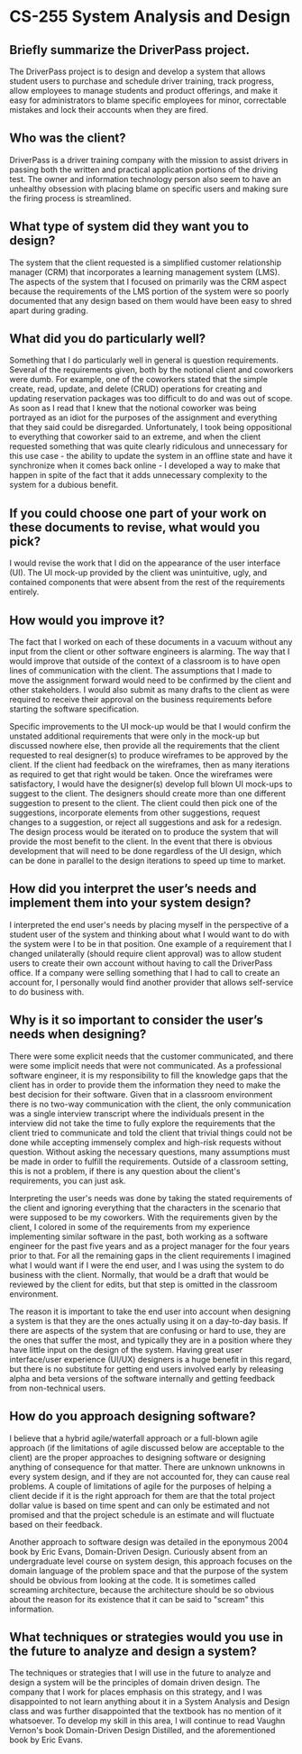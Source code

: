 # CS-255 System Analysis and Design

## Briefly summarize the DriverPass project.
The DriverPass project is to design and develop a system that allows student users to purchase and schedule driver training, track progress, allow employees to manage students and product offerings, and make it easy for administrators to blame specific employees for minor, correctable mistakes and lock their accounts when they are fired.

## Who was the client?
DriverPass is a driver training company with the mission to assist drivers in passing both the written and practical application portions of the driving test. The owner and information technology person also seem to have an unhealthy obsession with placing blame on specific users and making sure the firing process is streamlined.

## What type of system did they want you to design?
The system that the client requested is a simplified customer relationship manager (CRM) that incorporates a learning management system (LMS). The aspects of the system that I focused on primarily was the CRM aspect because the requirements of the LMS portion of the system were so poorly documented that any design based on them would have been easy to shred apart during grading.

## What did you do particularly well?
Something that I do particularly well in general is question requirements. Several of the requirements given, both by the notional client and coworkers were dumb. For example, one of the coworkers stated that the simple create, read, update, and delete (CRUD) operations for creating and updating reservation packages was too difficult to do and was out of scope. As soon as I read that I knew that the notional coworker was being portrayed as an idiot for the purposes of the assignment and everything that they said could be disregarded. Unfortunately, I took being oppositional to everything that coworker said to an extreme, and when the client requested something that was quite clearly ridiculous and unnecessary for this use case - the ability to update the system in an offline state and have it synchronize when it comes back online - I developed a way to make that happen in spite of the fact that it adds unnecessary complexity to the system for a dubious benefit.

## If you could choose one part of your work on these documents to revise, what would you pick?
I would revise the work that I did on the appearance of the user interface (UI). The UI mock-up provided by the client was unintuitive, ugly, and contained components that were absent from the rest of the requirements entirely.

## How would you improve it?
The fact that I worked on each of these documents in a vacuum without any input from the client or other software engineers is alarming. The way that I would improve that outside of the context of a classroom is to have open lines of communication with the client. The assumptions that I made to move the assignment forward would need to be confirmed by the client and other stakeholders. I would also submit as many drafts to the client as were required to receive their approval on the business requirements before starting the software specification.

Specific improvements to the UI mock-up would be that I would confirm the unstated additional requirements that were only in the mock-up but discussed nowhere else, then provide all the requirements that the client requested to real designer(s) to produce wireframes to be approved by the client. If the client had feedback on the wireframes, then as many iterations as required to get that right would be taken. Once the wireframes were satisfactory, I would have the designer(s) develop full blown UI mock-ups to suggest to the client. The designers should create more than one different suggestion to present to the client. The client could then pick one of the suggestions, incorporate elements from other suggestions, request changes to a suggestion, or reject all suggestions and ask for a redesign. The design process would be iterated on to produce the system that will provide the most benefit to the client. In the event that there is obvious development that will need to be done regardless of the UI design, which can be done in parallel to the design iterations to speed up time to market.

## How did you interpret the user’s needs and implement them into your system design?
I interpreted the end user's needs by placing myself in the perspective of a student user of the system and thinking about what I would want to do with the system were I to be in that position. One example of a requirement that I changed unilaterally (should require client approval) was to allow student users to create their own account without having to call the DriverPass office. If a company were selling something that I had to call to create an account for, I personally would find another provider that allows self-service to do business with.

## Why is it so important to consider the user’s needs when designing?
There were some explicit needs that the customer communicated, and there were some implicit needs that were not communicated. As a professional software engineer, it is my responsibility to fill the knowledge gaps that the client has in order to provide them the information they need to make the best decision for their software. Given that in a classroom environment there is no two-way communication with the client, the only communication was a single interview transcript where the individuals present in the interview did not take the time to fully explore the requirements that the client tried to communicate and told the client that trivial things could not be done while accepting immensely complex and high-risk requests without question. Without asking the necessary questions, many assumptions must be made in order to fulfill the requirements. Outside of a classroom setting, this is not a problem, if there is any question about the client's requirements, you can just ask.

Interpreting the user's needs was done by taking the stated requirements of the client and ignoring everything that the characters in the scenario that were supposed to be my coworkers. With the requirements given by the client, I colored in some of the requirements from my experience implementing similar software in the past, both working as a software engineer for the past five years and as a project manager for the four years prior to that. For all the remaining gaps in the client requirements I imagined what I would want if I were the end user, and I was using the system to do business with the client. Normally, that would be a draft that would be reviewed by the client for edits, but that step is omitted in the classroom environment.

The reason it is important to take the end user into account when designing a system is that they are the ones actually using it on a day-to-day basis. If there are aspects of the system that are confusing or hard to use, they are the ones that suffer the most, and typically they are in a position where they have little input on the design of the system. Having great user interface/user experience (UI/UX) designers is a huge benefit in this regard, but there is no substitute for getting end users involved early by releasing alpha and beta versions of the software internally and getting feedback from non-technical users.

## How do you approach designing software?
I believe that a hybrid agile/waterfall approach or a full-blown agile approach (if the limitations of agile discussed below are acceptable to the client) are the proper approaches to designing software or designing anything of consequence for that matter. There are unknown unknowns in every system design, and if they are not accounted for, they can cause real problems. A couple of limitations of agile for the purposes of helping a client decide if it is the right approach for them are that the total project dollar value is based on time spent and can only be estimated and not promised and that the project schedule is an estimate and will fluctuate based on their feedback.

Another approach to software design was detailed in the eponymous 2004 book by Eric Evans, Domain-Driven Design. Curiously absent from an undergraduate level course on system design, this approach focuses on the domain language of the problem space and that the purpose of the system should be obvious from looking at the code. It is sometimes called screaming architecture, because the architecture should be so obvious about the reason for its existence that it can be said to "scream" this information.

## What techniques or strategies would you use in the future to analyze and design a system?
The techniques or strategies that I will use in the future to analyze and design a system will be the principles of domain driven design. The company that I work for places emphasis on this strategy, and I was disappointed to not learn anything about it in a System Analysis and Design class and was further disappointed that the textbook has no mention of it whatsoever. To develop my skill in this area, I will continue to read Vaughn Vernon's book Domain-Driven Design Distilled, and the aforementioned book by Eric Evans.